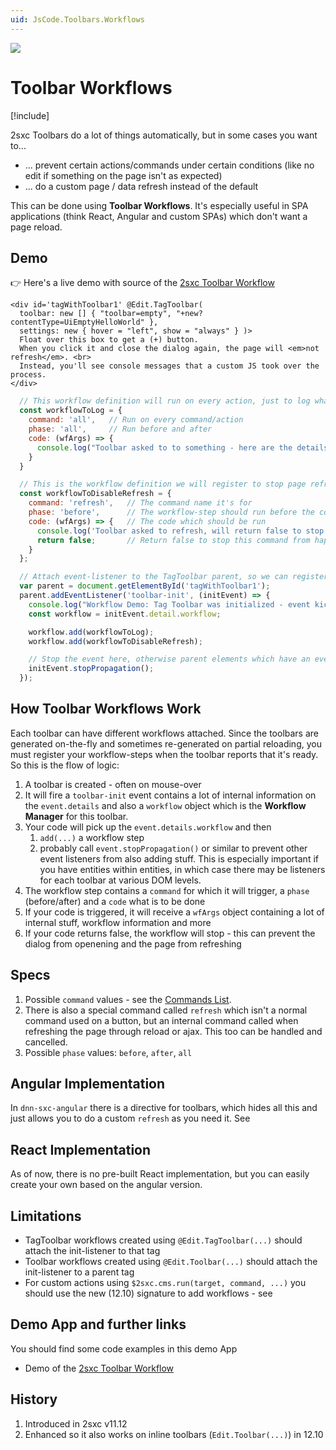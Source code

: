 ```yaml
---
uid: JsCode.Toolbars.Workflows
---
```


<img src="~/assets/features/toolbar.svg" class="feature">

# Toolbar Workflows

[!include[](~/basics/stack/_shared-float-summary.md)]
<style>.context-box-summary .edit-custom { visibility: visible; } </style>

2sxc Toolbars do a lot of things automatically, but in some cases you want to...

* ... prevent certain actions/commands under certain conditions (like no edit if something on the page isn't as expected)
* ... do a custom page / data refresh instead of the default

This can be done using **Toolbar Workflows**. It's especially useful in SPA applications (think React, Angular and custom SPAs) which don't want a page reload. 

## Demo

👉 Here's a live demo with source of the [2sxc Toolbar Workflow](https://2sxc.org/dnn-tutorials/en/razor/ui130/page)

```razor
<div id='tagWithToolbar1' @Edit.TagToolbar(
  toolbar: new [] { "toolbar=empty", "+new?contentType=UiEmptyHelloWorld" },
  settings: new { hover = "left", show = "always" } )>
  Float over this box to get a (+) button. 
  When you click it and close the dialog again, the page will <em>not refresh</em>. <br>
  Instead, you'll see console messages that a custom JS took over the process.
</div>
```

```javascript
  // This workflow definition will run on every action, just to log what's happening
  const workflowToLog = {
    command: 'all',   // Run on every command/action
    phase: 'all',     // Run before and after
    code: (wfArgs) => {
      console.log("Toolbar asked to to something - here are the details.", wfArgs);
    }
  }

  // This is the workflow definition we will register to stop page refresh
  const workflowToDisableRefresh = {
    command: 'refresh',   // The command name it's for
    phase: 'before',      // The workflow-step should run before the command is executed
    code: (wfArgs) => {   // The code which should be run
      console.log('Toolbar asked to refresh, will return false to stop it. These are the arguments we got.', wfArgs);
      return false;       // Return false to stop this command from happening
    }
  };

  // Attach event-listener to the TagToolbar parent, so we can register the workflow when the toolbar is created
  var parent = document.getElementById('tagWithToolbar1');
  parent.addEventListener('toolbar-init', (initEvent) => {
    console.log("Workflow Demo: Tag Toolbar was initialized - event kicked in - will now register");
    const workflow = initEvent.detail.workflow;

    workflow.add(workflowToLog);
    workflow.add(workflowToDisableRefresh);

    // Stop the event here, otherwise parent elements which have an event listener would get triggered as well
    initEvent.stopPropagation();
  });
```

## How Toolbar Workflows Work

Each toolbar can have different workflows attached. 
Since the toolbars are generated on-the-fly and sometimes re-generated on partial reloading, you must register your workflow-steps when the toolbar reports that it's ready. So this is the flow of logic:

1. A toolbar is created - often on mouse-over
1. It will fire a `toolbar-init` event contains a lot of internal information on the `event.details` and also a `workflow` object which is the **Workflow Manager** for this toolbar. 
1. Your code will pick up the `event.details.workflow` and then
    1. `add(...)` a workflow step
    1. probably call `event.stopPropagation()` or similar to prevent other event listeners from also adding stuff. 
This is especially important if you have entities within entities, in which case there may be listeners for each toolbar at various DOM levels. 
1. The workflow step contains a `command` for which it will trigger, a `phase` (before/after) and a `code` what is to be done
1. If your code is triggered, it will receive a `wfArgs` object containing a lot of internal stuff, workflow information and more
1. If your code returns false, the workflow will stop - this can prevent the dialog from openening and the page from refreshing

## Specs

1. Possible `command` values - see the [Commands List](xref:JsCode.Commands.Index). 
1. There is also a special command called `refresh` which isn't a normal command used on a button, but an internal command called when refreshing the page through reload or ajax. This too can be handled and cancelled. 
1. Possible `phase` values: `before`, `after`, `all`

## Angular Implementation

In `dnn-sxc-angular` there is a directive for toolbars, which hides all this and just allows you to do a custom `refresh` as you need it. 
See [](xref:JsCode.Angular.DnnSxcAngular.Toolbars)

## React Implementation

As of now, there is no pre-built React implementation, but you can easily create your own based on the angular version.

## Limitations

* TagToolbar workflows created using `@Edit.TagToolbar(...)` should attach the init-listener to that tag
* Toolbar workflows created using `@Edit.Toolbar(...)` should attach the init-listener to a parent tag
* For custom actions using `$2sxc.cms.run(target, command, ...)` you should use the new (12.10) signature to add workflows - see [](xref:JsCode.2sxcApi.$2sxc.Cms)


## Demo App and further links

You should find some code examples in this demo App

* Demo of the [2sxc Toolbar Workflow](https://2sxc.org/dnn-tutorials/en/razor/ui130/page)

## History

1. Introduced in 2sxc v11.12
1. Enhanced so it also works on inline toolbars (`Edit.Toolbar(...)`) in 12.10
